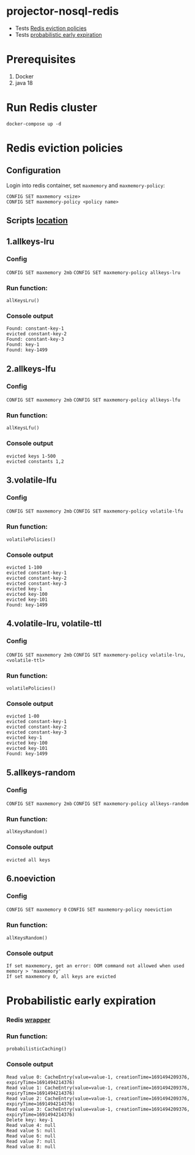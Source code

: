 # projector-nosql-redis
- Tests [Redis eviction policies](https://redis.io/docs/reference/eviction/)
- Tests [probabilistic early expiration](https://en.wikipedia.org/wiki/Cache_stampede)

# Prerequisites
1. Docker
2. java 18

# Run Redis cluster
```shell
docker-compose up -d
```

# Redis eviction policies

## Configuration
Login into redis container, set `maxmemory` and `maxmemory-policy`:
```shell
CONFIG SET maxmemory <size>
CONFIG SET maxmemory-policy <policy name>
```
## Scripts [location](redis/src/main/kotlin/com/jdum/projector/nosql/redis/RedisApplication.kt)

## 1.allkeys-lru

### Config
`CONFIG SET maxmemory 2mb`
`CONFIG SET maxmemory-policy allkeys-lru`

### Run function: 
`allKeysLru()`

### Console output
```
Found: constant-key-1
evicted constant-key-2
Found: constant-key-3
Found: key-1
Found: key-1499
```

## 2.allkeys-lfu

### Config
`CONFIG SET maxmemory 2mb`
`CONFIG SET maxmemory-policy allkeys-lfu`

### Run function:
`allKeysLfu()`

### Console output
```
evicted keys 1-500
evicted constants 1,2
```

## 3.volatile-lfu

### Config
`CONFIG SET maxmemory 2mb`
`CONFIG SET maxmemory-policy volatile-lfu`

### Run function:
`volatilePolicies()`

### Console output
```
evicted 1-100
evicted constant-key-1
evicted constant-key-2
evicted constant-key-3
evicted key-1
evicted key-100
evicted key-101
Found: key-1499
```

## 4.volatile-lru, volatile-ttl

### Config
`CONFIG SET maxmemory 2mb`
`CONFIG SET maxmemory-policy volatile-lru, <volatile-ttl>`

### Run function:
`volatilePolicies()`

### Console output
```
evicted 1-00
evicted constant-key-1
evicted constant-key-2
evicted constant-key-3
evicted key-1
evicted key-100
evicted key-101
Found: key-1499
```

## 5.allkeys-random

### Config
`CONFIG SET maxmemory 2mb`
`CONFIG SET maxmemory-policy allkeys-random`

### Run function:
`allKeysRandom()`

### Console output
```
evicted all keys
```

## 6.noeviction

### Config
`CONFIG SET maxmemory 0`
`CONFIG SET maxmemory-policy noeviction`

### Run function:
`allKeysRandom()`

### Console output
```
If set maxmemory, get an error: OOM command not allowed when used memory > 'maxmemory'
If set maxmemory 0, all keys are evicted
```

# Probabilistic early expiration
### Redis [wrapper](redis/src/main/kotlin/com/jdum/projector/nosql/redis/ProbabilisticExpirationCache.kt)

### Run function:
`probabilisticCaching()`
### Console output
```
Read value 0: CacheEntry(value=value-1, creationTime=1691494209376, expiryTime=1691494214376)
Read value 1: CacheEntry(value=value-1, creationTime=1691494209376, expiryTime=1691494214376)
Read value 2: CacheEntry(value=value-1, creationTime=1691494209376, expiryTime=1691494214376)
Read value 3: CacheEntry(value=value-1, creationTime=1691494209376, expiryTime=1691494214376)
Delete key: key-1
Read value 4: null
Read value 5: null
Read value 6: null
Read value 7: null
Read value 8: null
```
